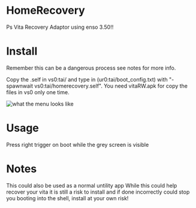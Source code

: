 # HomeRecovery
Ps Vita Recovery Adaptor using enso 3.50!!

# Install
Remember this can be a dangerous process see notes for more info.

Copy the .self in vs0:tai/ and type in (ur0:tai/boot_config.txt) with "-spawnwait vs0:tai/homerecovery.self". You need vitaRW.apk for copy the files in vs0 only one time.

![what the menu looks like](http://i.imgur.com/0XvG4LQ.jpg "The Menu")

# Usage
Press right trigger on boot while the grey screen is visible

# Notes
This could also be used as a normal untility app
While this could help recover your vita it is still a risk to install and if done incorrectly could stop you booting into the shell, install at your own risk!
